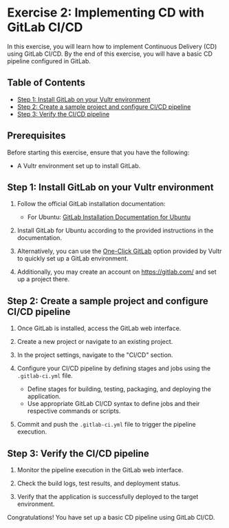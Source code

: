 # Exercise 2: Implementing CD with GitLab CI/CD

In this exercise, you will learn how to implement Continuous Delivery (CD) using GitLab CI/CD. By the end of this exercise, you will have a basic CD pipeline configured in GitLab.

## Table of Contents

- [Step 1: Install GitLab on your Vultr environment](#step-1-install-gitlab-on-your-vultr-environment)
- [Step 2: Create a sample project and configure CI/CD pipeline](#step-2-create-a-sample-project-and-configure-cicd-pipeline)
- [Step 3: Verify the CI/CD pipeline](#step-3-verify-the-cicd-pipeline)

## Prerequisites

Before starting this exercise, ensure that you have the following:

- A Vultr environment set up to install GitLab.
## Step 1: Install GitLab on your Vultr environment

1. Follow the official GitLab installation documentation:

   - For Ubuntu: [GitLab Installation Documentation for Ubuntu](https://docs.gitlab.com/)

2. Install GitLab for Ubuntu according to the provided instructions in the documentation.

3. Alternatively, you can use the [One-Click GitLab](https://www.vultr.com/docs/one-click-gitlab/) option provided by Vultr to quickly set up a GitLab environment.

4. Additionally, you may create an account on https://gitlab.com/ and set up a project there.

## Step 2: Create a sample project and configure CI/CD pipeline

1. Once GitLab is installed, access the GitLab web interface.

2. Create a new project or navigate to an existing project.

3. In the project settings, navigate to the "CI/CD" section.

4. Configure your CI/CD pipeline by defining stages and jobs using the `.gitlab-ci.yml` file.

   - Define stages for building, testing, packaging, and deploying the application.
   - Use appropriate GitLab CI/CD syntax to define jobs and their respective commands or scripts.

5. Commit and push the `.gitlab-ci.yml` file to trigger the pipeline execution.

## Step 3: Verify the CI/CD pipeline

1. Monitor the pipeline execution in the GitLab web interface.

2. Check the build logs, test results, and deployment status.

3. Verify that the application is successfully deployed to the target environment.

Congratulations! You have set up a basic CD pipeline using GitLab CI/CD.

